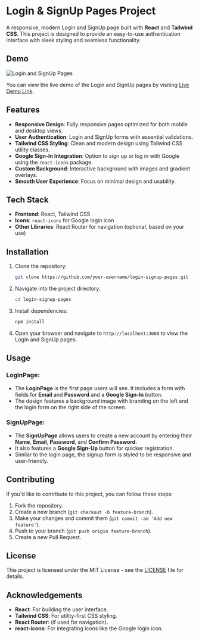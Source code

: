 # Login & SignUp Pages Project

A responsive, modern Login and SignUp page built with **React** and **Tailwind CSS**. This project is designed to provide an easy-to-use authentication interface with sleek styling and seamless functionality.

## Demo

![Login and SignUp Pages](./assets/login-signup-preview.png)

You can view the live demo of the Login and SignUp pages by visiting [Live Demo Link](#).

## Features

- **Responsive Design**: Fully responsive pages optimized for both mobile and desktop views.
- **User Authentication**: Login and SignUp forms with essential validations.
- **Tailwind CSS Styling**: Clean and modern design using Tailwind CSS utility classes.
- **Google Sign-In Integration**: Option to sign up or log in with Google using the `react-icons` package.
- **Custom Background**: Interactive background with images and gradient overlays.
- **Smooth User Experience**: Focus on minimal design and usability.

## Tech Stack

- **Frontend**: React, Tailwind CSS
- **Icons**: `react-icons` for Google login icon
- **Other Libraries**: React Router for navigation (optional, based on your use)

## Installation

1. Clone the repository:
    ```bash
    git clone https://github.com/your-username/login-signup-pages.git
    ```

2. Navigate into the project directory:
    ```bash
    cd login-signup-pages
    ```

3. Install dependencies:
    ```bash
    npm install
    ```



5. Open your browser and navigate to `http://localhost:3000` to view the Login and SignUp pages.

## Usage

### **LoginPage**:
- The **LoginPage** is the first page users will see. It includes a form with fields for **Email** and **Password** and a **Google Sign-In** button.
- The design features a background image with branding on the left and the login form on the right side of the screen.

### **SignUpPage**:
- The **SignUpPage** allows users to create a new account by entering their **Name**, **Email**, **Password**, and **Confirm Password**.
- It also features a **Google Sign-Up** button for quicker registration.
- Similar to the login page, the signup form is styled to be responsive and user-friendly.

## Contributing

If you'd like to contribute to this project, you can follow these steps:

1. Fork the repository.
2. Create a new branch (`git checkout -b feature-branch`).
3. Make your changes and commit them (`git commit -am 'Add new feature'`).
4. Push to your branch (`git push origin feature-branch`).
5. Create a new Pull Request.

## License

This project is licensed under the MIT License - see the [LICENSE](LICENSE) file for details.

## Acknowledgements

- **React**: For building the user interface.
- **Tailwind CSS**: For utility-first CSS styling.
- **React Router**: (if used for navigation).
- **react-icons**: For integrating icons like the Google login icon.


